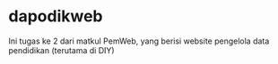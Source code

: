 # dapodikweb
 Ini tugas ke 2 dari matkul PemWeb, yang berisi website pengelola data pendidikan (terutama di DIY)
